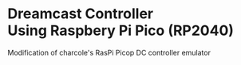 # Dreamcast Controller<br/>Using Raspbery Pi Pico (RP2040)

Modification of charcole's RasPi Picop DC controller emulator
